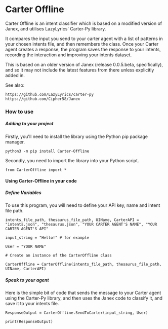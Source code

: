 # Carter Offline

Carter Offline is an intent classifier which is based on a modified version of Janex, and utilises LazyLyrics' Carter-Py library.

It compares the input you send to your carter agent with a list of patterns in your chosen intents file, and then remembers the class. Once your Carter agent creates a response, the program saves the response to your intents, recording the interaction and improving your intents dataset.

This is based on an older version of Janex (release 0.0.5.beta, specifically), and so it may not include the latest features from there unless explicitly added in.

See also:

```
https://github.com/LazyLyrics/carter-py
https://github.com/Cipher58/Janex
```

<h3> How to use </h3>

<h5> Adding to your project </h5>

Firstly, you'll need to install the library using the Python pip package manager.

```
python3 -m pip install Carter-Offline
```
Secondly, you need to import the library into your Python script.

```
from CarterOffline import *
```

<h4>Using Carter-Offline in your code</h4>

<h5>Define Variables</h5>

To use this program, you will need to define your API key, name and intent file path.

```
intents_file_path, thesaurus_file_path, UIName, CarterAPI = "intents.json", "thesaurus.json", "YOUR CARTER AGENT'S NAME", "YOUR CARTER AGENT'S API"

input_string = "Hello!" # for example

User = "YOUR NAME"

# Create an instance of the CarterOffline class

CarterOffline = CarterOffline(intents_file_path, thesaurus_file_path, UIName, CarterAPI)
```

<h5>Speak to your agent</h5>

Here is the simple bit of code that sends the message to your Carter agent using the Carter-Py library, and then uses the Janex code to classify it, and save it to your intents file.

```
ResponseOutput = CarterOffline.SendToCarter(input_string, User)

print(ResponseOutput)
```
